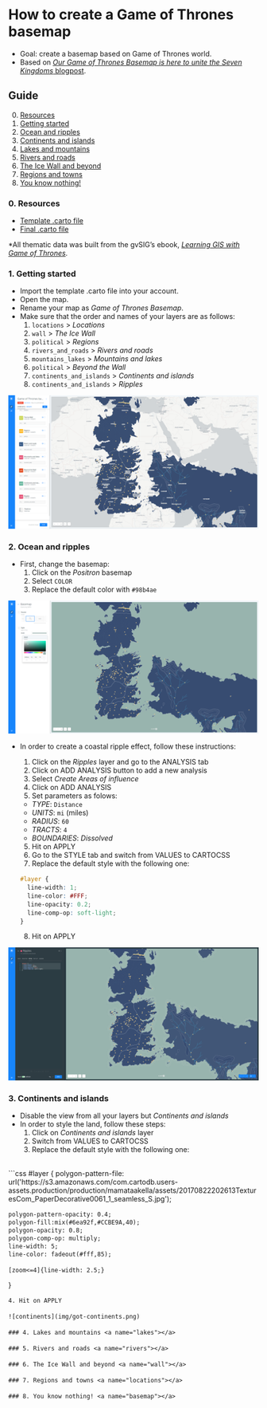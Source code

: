 # How to create a Game of Thrones basemap

* Goal: create a basemap based on Game of Thrones world.
* Based on [*Our Game of Thrones Basemap is here to unite the Seven Kingdoms* blogpost](https://carto.com/blog/game-of-thrones-basemap/).

## Guide

0. [Resources](#resources)
1. [Getting started](#getting-started)
2. [Ocean and ripples](#ocean)
3. [Continents and islands](#continents)
4. [Lakes and mountains](#lakes)
5. [Rivers and roads](#rivers)
6. [The Ice Wall and beyond](#wall)
7. [Regions and towns](#locations)
8. [You know nothing!](#basemap)

### 0. Resources <a name="resources"></a>

* [Template .carto file](https://drive.google.com/file/d/0B9k_lcYQZACgOVJsRlQ3ZUZQeGM/view?usp=sharing)
* [Final .carto file](https://drive.google.com/file/d/0B9k_lcYQZACgMHU1aXlmdW9ac00/view?usp=sharing)

*All thematic data was built from the gvSIG’s ebook, [*Learning GIS with Game of Thrones*](http://downloads.gvsig.org/download/documents/books/GoT_book_GIS_gvSIG.pdf).

### 1. Getting started <a name="getting-started"></a>

* Import the template .carto file into your account.
* Open the map.
* Rename your map as *Game of Thrones Basemap*.
* Make sure that the order and names of your layers are as follows:<br>
  1. `locations` > *Locations*
  2. `wall` > *The Ice Wall*
  3. `political` > *Regions*
  4. `rivers_and_roads` > *Rivers and roads*
  5. `mountains_lakes` > *Mountains and lakes*
  6. `political` > *Beyond the Wall*
  7. `continents_and_islands` > *Continents and islands*
  8. `continents_and_islands` > *Ripples*

![getting-started](img/got-getting-started.png)

### 2. Ocean and ripples <a name="ocean"></a>

* First, change the basemap:
  1. Click on the *Positron* basemap
  2. Select `COLOR`
  3. Replace the default color with `#98b4ae`

![ocean](img/got-ocean.png)

* In order to create a coastal ripple effect, follow these instructions:
  1. Click on the *Ripples* layer and go to the ANALYSIS tab
  2. Click on ADD ANALYSIS button to add a new analysis 
  2. Select *Create Areas of influence*
  3. Click on ADD ANALYSIS
  4. Set parameters as folows:
    * *TYPE*: `Distance`
    * *UNITS*:  `mi` (miles)
    * *RADIUS*: `60`
    * *TRACTS*: `4`
    * *BOUNDARIES*: *Dissolved*
  5. Hit on APPLY
  6. Go to the STYLE tab and switch from VALUES to CARTOCSS
  7. Replace the default style with the following one:

  ```css
  #layer {
    line-width: 1;
    line-color: #FFF;
    line-opacity: 0.2;
    line-comp-op: soft-light;
  }
  ```
  8. Hit on APPLY

![ripples](img/got-ripples.png)

### 3. Continents and islands <a name="continents"></a>

* Disable the view from all your layers but *Continents and islands*
* In order to style the land, follow these steps:
  1. Click on *Continents and islands* layer
  2. Switch from VALUES to CARTOCSS
  3. Replace the default style with the following one:
<br>
  ```css
  #layer {
  polygon-pattern-file:
  url('https://s3.amazonaws.com/com.cartodb.users-assets.production/production/mamataakella/assets/20170822202613TexturesCom_PaperDecorative0061_1_seamless_S.jpg');

    polygon-pattern-opacity: 0.4;
    polygon-fill:mix(#6ea92f,#CCBE9A,40);
    polygon-opacity: 0.8;
    polygon-comp-op: multiply;
    line-width: 5;
    line-color: fadeout(#fff,85);
    
    [zoom<=4]{line-width: 2.5;}
     
  }
  ```
  4. Hit on APPLY

![continents](img/got-continents.png)

### 4. Lakes and mountains <a name="lakes"></a>

### 5. Rivers and roads <a name="rivers"></a>

### 6. The Ice Wall and beyond <a name="wall"></a>

### 7. Regions and towns <a name="locations"></a>

### 8. You know nothing! <a name="basemap"></a>
